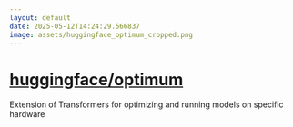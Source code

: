 ```yaml
---
layout: default
date: 2025-05-12T14:24:29.566837
image: assets/huggingface_optimum_cropped.png
---
```


# [huggingface/optimum](https://github.com/huggingface/optimum)

Extension of Transformers for optimizing and running models on specific hardware
